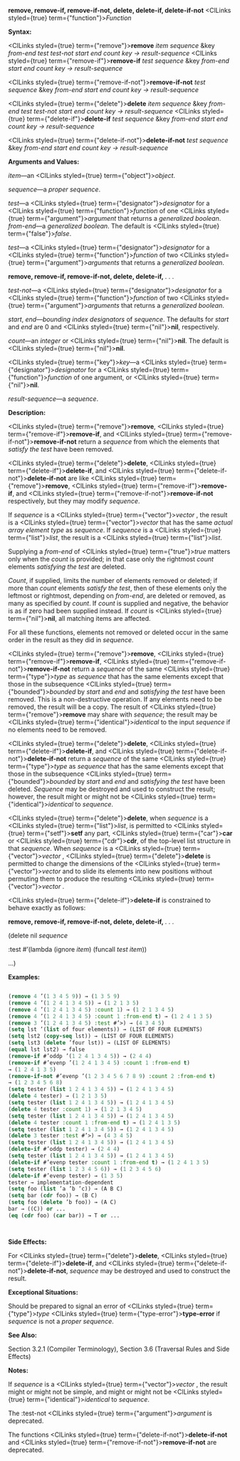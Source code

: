 **remove, remove-if, remove-if-not, delete, delete-if, delete-if-not** <ClLinks styled={true} term={"function"}><i>Function</i></ClLinks> 



**Syntax:** 



<ClLinks styled={true} term={"remove"}><b>remove</b></ClLinks> *item sequence* &amp;key *from-end test test-not start end count key → result-sequence* <ClLinks styled={true} term={"remove-if"}><b>remove-if</b></ClLinks> *test sequence* &amp;key *from-end start end count key → result-sequence* 



<ClLinks styled={true} term={"remove-if-not"}><b>remove-if-not</b></ClLinks> *test sequence* &amp;key *from-end start end count key → result-sequence* 



<ClLinks styled={true} term={"delete"}><b>delete</b></ClLinks> *item sequence* &amp;key *from-end test test-not start end count key → result-sequence* <ClLinks styled={true} term={"delete-if"}><b>delete-if</b></ClLinks> *test sequence* &amp;key *from-end start end count key → result-sequence* 



<ClLinks styled={true} term={"delete-if-not"}><b>delete-if-not</b></ClLinks> *test sequence* &amp;key *from-end start end count key → result-sequence* 



**Arguments and Values:** 



*item*—an <ClLinks styled={true} term={"object"}><i>object</i></ClLinks>. 



*sequence*—a *proper sequence*. 



*test*—a <ClLinks styled={true} term={"designator"}><i>designator</i></ClLinks> for a <ClLinks styled={true} term={"function"}><i>function</i></ClLinks> of one <ClLinks styled={true} term={"argument"}><i>argument</i></ClLinks> that returns a *generalized boolean*. *from-end*—a *generalized boolean*. The default is <ClLinks styled={true} term={"false"}><i>false</i></ClLinks>. 



*test*—a <ClLinks styled={true} term={"designator"}><i>designator</i></ClLinks> for a <ClLinks styled={true} term={"function"}><i>function</i></ClLinks> of two <ClLinks styled={true} term={"argument"}><i>arguments</i></ClLinks> that returns a *generalized boolean*. 



 



 



**remove, remove-if, remove-if-not, delete, delete-if,** *. . .* 



*test-not*—a <ClLinks styled={true} term={"designator"}><i>designator</i></ClLinks> for a <ClLinks styled={true} term={"function"}><i>function</i></ClLinks> of two <ClLinks styled={true} term={"argument"}><i>arguments</i></ClLinks> that returns a *generalized boolean*. 



*start*, *end*—*bounding index designators* of *sequence*. The defaults for *start* and *end* are 0 and <ClLinks styled={true} term={"nil"}><b>nil</b></ClLinks>, respectively. 



*count*—an *integer* or <ClLinks styled={true} term={"nil"}><b>nil</b></ClLinks>. The default is <ClLinks styled={true} term={"nil"}><b>nil</b></ClLinks>. 



<ClLinks styled={true} term={"key"}><i>key</i></ClLinks>—a <ClLinks styled={true} term={"designator"}><i>designator</i></ClLinks> for a <ClLinks styled={true} term={"function"}><i>function</i></ClLinks> of one argument, or <ClLinks styled={true} term={"nil"}><b>nil</b></ClLinks>. 



*result-sequence*—a *sequence*. 



**Description:** 



<ClLinks styled={true} term={"remove"}><b>remove</b></ClLinks>, <ClLinks styled={true} term={"remove-if"}><b>remove-if</b></ClLinks>, and <ClLinks styled={true} term={"remove-if-not"}><b>remove-if-not</b></ClLinks> return a *sequence* from which the elements that *satisfy the test* have been removed. 



<ClLinks styled={true} term={"delete"}><b>delete</b></ClLinks>, <ClLinks styled={true} term={"delete-if"}><b>delete-if</b></ClLinks>, and <ClLinks styled={true} term={"delete-if-not"}><b>delete-if-not</b></ClLinks> are like <ClLinks styled={true} term={"remove"}><b>remove</b></ClLinks>, <ClLinks styled={true} term={"remove-if"}><b>remove-if</b></ClLinks>, and <ClLinks styled={true} term={"remove-if-not"}><b>remove-if-not</b></ClLinks> respectively, but they may modify *sequence*. 



If *sequence* is a <ClLinks styled={true} term={"vector"}><i>vector</i></ClLinks> , the result is a <ClLinks styled={true} term={"vector"}><i>vector</i></ClLinks> that has the same *actual array element type* as *sequence*. If *sequence* is a <ClLinks styled={true} term={"list"}><i>list</i></ClLinks>, the result is a <ClLinks styled={true} term={"list"}><i>list</i></ClLinks>. 



Supplying a *from-end* of <ClLinks styled={true} term={"true"}><i>true</i></ClLinks> matters only when the *count* is provided; in that case only the rightmost *count* elements *satisfying the test* are deleted. 



*Count*, if supplied, limits the number of elements removed or deleted; if more than *count* elements *satisfy the test*, then of these elements only the leftmost or rightmost, depending on *from-end*, are deleted or removed, as many as specified by *count*. If *count* is supplied and negative, the behavior is as if zero had been supplied instead. If *count* is <ClLinks styled={true} term={"nil"}><b>nil</b></ClLinks>, all matching items are affected. 



For all these functions, elements not removed or deleted occur in the same order in the result as they did in *sequence*. 



<ClLinks styled={true} term={"remove"}><b>remove</b></ClLinks>, <ClLinks styled={true} term={"remove-if"}><b>remove-if</b></ClLinks>, <ClLinks styled={true} term={"remove-if-not"}><b>remove-if-not</b></ClLinks> return a *sequence* of the same <ClLinks styled={true} term={"type"}><i>type</i></ClLinks> as *sequence* that has the same elements except that those in the subsequence <ClLinks styled={true} term={"bounded"}><i>bounded</i></ClLinks> by *start* and *end* and *satisfying the test* have been removed. This is a non-destructive operation. If any elements need to be removed, the result will be a copy. The result of <ClLinks styled={true} term={"remove"}><b>remove</b></ClLinks> may share with *sequence*; the result may be <ClLinks styled={true} term={"identical"}><i>identical</i></ClLinks> to the input *sequence* if no elements need to be removed. 



<ClLinks styled={true} term={"delete"}><b>delete</b></ClLinks>, <ClLinks styled={true} term={"delete-if"}><b>delete-if</b></ClLinks>, and <ClLinks styled={true} term={"delete-if-not"}><b>delete-if-not</b></ClLinks> return a *sequence* of the same <ClLinks styled={true} term={"type"}><i>type</i></ClLinks> as *sequence* that has the same elements except that those in the subsequence <ClLinks styled={true} term={"bounded"}><i>bounded</i></ClLinks> by *start* and *end* and *satisfying the test* have been deleted. *Sequence* may be destroyed and used to construct the result; however, the result might or might not be <ClLinks styled={true} term={"identical"}><i>identical</i></ClLinks> to *sequence*. 



<ClLinks styled={true} term={"delete"}><b>delete</b></ClLinks>, when *sequence* is a <ClLinks styled={true} term={"list"}><i>list</i></ClLinks>, is permitted to <ClLinks styled={true} term={"setf"}><b>setf</b></ClLinks> any part, <ClLinks styled={true} term={"car"}><b>car</b></ClLinks> or <ClLinks styled={true} term={"cdr"}><b>cdr</b></ClLinks>, of the top-level list structure in that *sequence*. When *sequence* is a <ClLinks styled={true} term={"vector"}><i>vector</i></ClLinks> , <ClLinks styled={true} term={"delete"}><b>delete</b></ClLinks> is permitted to change the dimensions of the <ClLinks styled={true} term={"vector"}><i>vector</i></ClLinks> and to slide its elements into new positions without permuting them to produce the resulting <ClLinks styled={true} term={"vector"}><i>vector</i></ClLinks> . 



<ClLinks styled={true} term={"delete-if"}><b>delete-if</b></ClLinks> is constrained to behave exactly as follows: 







 



 



**remove, remove-if, remove-if-not, delete, delete-if,** *. . .* 



(delete nil *sequence* 



:test #’(lambda (ignore *item*) (funcall *test item*)) 



...) 



**Examples:**
```lisp

(remove 4 ’(1 3 4 5 9)) → (1 3 5 9) 
(remove 4 ’(1 2 4 1 3 4 5)) → (1 2 1 3 5) 
(remove 4 ’(1 2 4 1 3 4 5) :count 1) → (1 2 1 3 4 5) 
(remove 4 ’(1 2 4 1 3 4 5) :count 1 :from-end t) → (1 2 4 1 3 5) 
(remove 3 ’(1 2 4 1 3 4 5) :test #’>) → (4 3 4 5) 
(setq lst ’(list of four elements)) → (LIST OF FOUR ELEMENTS) 
(setq lst2 (copy-seq lst)) → (LIST OF FOUR ELEMENTS) 
(setq lst3 (delete ’four lst)) → (LIST OF ELEMENTS) 
(equal lst lst2) → false 
(remove-if #’oddp ’(1 2 4 1 3 4 5)) → (2 4 4) 
(remove-if #’evenp ’(1 2 4 1 3 4 5) :count 1 :from-end t) 
→ (1 2 4 1 3 5) 
(remove-if-not #’evenp ’(1 2 3 4 5 6 7 8 9) :count 2 :from-end t) 
→ (1 2 3 4 5 6 8) 
(setq tester (list 1 2 4 1 3 4 5)) → (1 2 4 1 3 4 5) 
(delete 4 tester) → (1 2 1 3 5) 
(setq tester (list 1 2 4 1 3 4 5)) → (1 2 4 1 3 4 5) 
(delete 4 tester :count 1) → (1 2 1 3 4 5) 
(setq tester (list 1 2 4 1 3 4 5)) → (1 2 4 1 3 4 5) 
(delete 4 tester :count 1 :from-end t) → (1 2 4 1 3 5) 
(setq tester (list 1 2 4 1 3 4 5)) → (1 2 4 1 3 4 5) 
(delete 3 tester :test #’>) → (4 3 4 5) 
(setq tester (list 1 2 4 1 3 4 5)) → (1 2 4 1 3 4 5) 
(delete-if #’oddp tester) → (2 4 4) 
(setq tester (list 1 2 4 1 3 4 5)) → (1 2 4 1 3 4 5) 
(delete-if #’evenp tester :count 1 :from-end t) → (1 2 4 1 3 5) 
(setq tester (list 1 2 3 4 5 6)) → (1 2 3 4 5 6) 
(delete-if #’evenp tester) → (1 3 5) 
tester → implementation-dependent 
(setq foo (list ’a ’b ’c)) → (A B C) 
(setq bar (cdr foo)) → (B C) 
(setq foo (delete ’b foo)) → (A C) 
bar → ((C)) or ... 
(eq (cdr foo) (car bar)) → T or ... 




```
**Side Effects:** 



For <ClLinks styled={true} term={"delete"}><b>delete</b></ClLinks>, <ClLinks styled={true} term={"delete-if"}><b>delete-if</b></ClLinks>, and <ClLinks styled={true} term={"delete-if-not"}><b>delete-if-not</b></ClLinks>, *sequence* may be destroyed and used to construct the result. 



**Exceptional Situations:** 



Should be prepared to signal an error of <ClLinks styled={true} term={"type"}><i>type</i></ClLinks> <ClLinks styled={true} term={"type-error"}><b>type-error</b></ClLinks> if *sequence* is not a *proper sequence*. 



**See Also:** 



Section 3.2.1 (Compiler Terminology), Section 3.6 (Traversal Rules and Side Effects) 



**Notes:** 



If *sequence* is a <ClLinks styled={true} term={"vector"}><i>vector</i></ClLinks> , the result might or might not be simple, and might or might not be <ClLinks styled={true} term={"identical"}><i>identical</i></ClLinks> to *sequence*. 



The :test-not <ClLinks styled={true} term={"argument"}><i>argument</i></ClLinks> is deprecated. 



The functions <ClLinks styled={true} term={"delete-if-not"}><b>delete-if-not</b></ClLinks> and <ClLinks styled={true} term={"remove-if-not"}><b>remove-if-not</b></ClLinks> are deprecated. 



